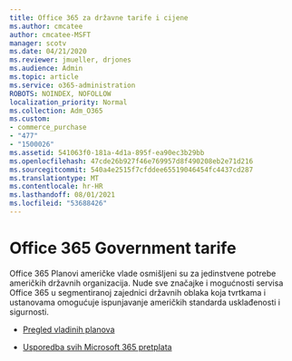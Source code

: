 ```yaml
---
title: Office 365 za državne tarife i cijene
ms.author: cmcatee
author: cmcatee-MSFT
manager: scotv
ms.date: 04/21/2020
ms.reviewer: jmueller, drjones
ms.audience: Admin
ms.topic: article
ms.service: o365-administration
ROBOTS: NOINDEX, NOFOLLOW
localization_priority: Normal
ms.collection: Adm_O365
ms.custom:
- commerce_purchase
- "477"
- "1500026"
ms.assetid: 541063f0-181a-4d1a-895f-ea90ec3b29bb
ms.openlocfilehash: 47cde26b927f46e769957d8f490208eb2e71d216
ms.sourcegitcommit: 540a4e2515f7cfddee65519046454fc4437cd287
ms.translationtype: MT
ms.contentlocale: hr-HR
ms.lasthandoff: 08/01/2021
ms.locfileid: "53688426"
---
```

# <a name="office-365-government-plans"></a>Office 365 Government tarife

Office 365 Planovi američke vlade osmišljeni su za jedinstvene potrebe američkih državnih organizacija. Nude sve značajke i mogućnosti servisa Office 365 u segmentiranoj zajednici državnih oblaka koja tvrtkama i ustanovama omogućuje ispunjavanje američkih standarda usklađenosti i sigurnosti.
  
- [Pregled vladinih planova](https://products.office.com/government/compare-office-365-government-plans)

- [Usporedba svih Microsoft 365 pretplata](https://products.office.com/business/compare-more-office-365-for-business-plans)